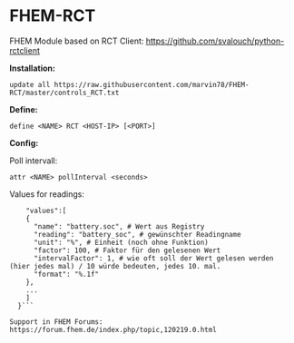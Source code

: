 # FHEM-RCT

FHEM Module based on RCT Client: https://github.com/svalouch/python-rctclient

**Installation:** 

`update all https://raw.githubusercontent.com/marvin78/FHEM-RCT/master/controls_RCT.txt` 

**Define:**

`define <NAME> RCT <HOST-IP> [<PORT>]`

**Config:**

Poll intervall:

`attr <NAME> pollInterval <seconds>` 

Values for readings:

```{
    "values":[
    {
      "name": "battery.soc", # Wert aus Registry
      "reading": "battery_soc", # gewünschter Readingname
      "unit": "%", # Einheit (noch ohne Funktion)
      "factor": 100, # Faktor für den gelesenen Wert
      "intervalFactor": 1, # wie oft soll der Wert gelesen werden (hier jedes mal) / 10 würde bedeuten, jedes 10. mal.
      "format": "%.1f"
    },
    ...
    ]
  }```

Support in FHEM Forums: https://forum.fhem.de/index.php/topic,120219.0.html

